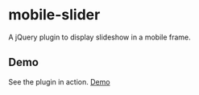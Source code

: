 mobile-slider
=============

A jQuery plugin to display slideshow in a mobile frame.

Demo
----
See the plugin in action. [Demo](http://github.cdn.appalias.com/mobileslider/demo/)
